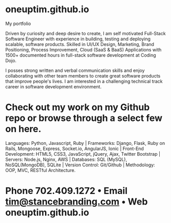 # oneuptim.github.io
My portfolio

Driven by curiosity and deep desire to create, I am self motivated Full-Stack Software Engineer with experience in building, testing and deploying scalable, software products. Skilled in UI/UX Design, Marketing, Brand Positioning, Process Improvement, Cloud (SaaS & BaaS) Applications with 1500+ documented hours in full-stack software development at Coding Dojo.

I posses strong written and verbal communication skills and enjoy collaborating with other team members to create great software products that improve people's lives. I am interested in a challenging technical track career in software development environment.

# Check out my work on my Github repo or browse through a select few on here.
Languages: Python, Javascript, Ruby | Frameworks: Django, Flask, Ruby on Rails, Mongoose, Express, Socket.io, AngularJS, Ionic | Front-End Development: HTML5, CSS3, JavaScript, jQuery, Ajax, Twitter Bootstrap | Servers: Node.js, Nginx, AWS | Databases: SQL (MySQL), NoSQL(MongoDB), SQLite | Version Control: Git/Github | Methodology: OOP, MVC, RESTful Architecture.

# Phone 702.409.1272 • Email tim@stancebranding.com • Web oneuptim.github.io 
